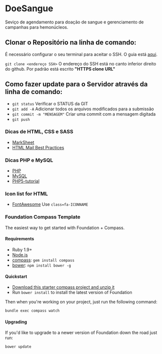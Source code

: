 # DoeSangue
Seviço de agendamento para doação de sangue e gerenciamento de campanhas para hemonúcleos.

## Clonar o Repositório na linha de comando:
  É necessário configurar o seu terminal para aceitar o SSH. O guia está [aqui](https://help.github.com/articles/which-remote-url-should-i-use/).

  `git clone <endereço SSH>`
  O endereço do SSH está no canto inferior direito do github. Por padrão está escrito **"HTTPS clone URL"**

## Como fazer update para o Servidor através da linha de comando:
  * `git status` Verificar o STATUS da GIT
  * `git add -A` Adicionar todos os arquivos modificados para a submissão
  * `git commit -m "MENSAGEM"` Criar uma commit com a mensagem digitada
  * `git push`

### Dicas de HTML, CSS e SASS
  * [MarkSheet](http://marksheet.io/)
  * [HTML Mail Best Practices](http://www.htmlgoodies.com/beyond/css/article.php/3679231)

### Dicas PHP e MySQL
  * [PHP](http://php.net)
  * [MySQL](http://dev.mysql.com/doc/)
  * [PHP5-tutorial](http://www.php5-tutorial.com/)

### Icon list for HTML
  * [FontAwesome](http://fortawesome.github.io/Font-Awesome/icons/)
  Use `class=fa-ICONNAME`



### Foundation Compass Template

The easiest way to get started with Foundation + Compass.

#### Requirements

  * Ruby 1.9+
  * [Node.js](http://nodejs.org)
  * [compass](http://compass-style.org/): `gem install compass`
  * [bower](http://bower.io): `npm install bower -g`

#### Quickstart

  * [Download this starter compass project and unzip it](https://github.com/zurb/foundation-compass-template/archive/master.zip)
  * Run `bower install` to install the latest version of Foundation

Then when you're working on your project, just run the following command:

```bash
bundle exec compass watch
```

#### Upgrading

If you'd like to upgrade to a newer version of Foundation down the road just run:

```bash
bower update
```
